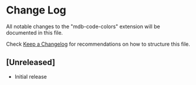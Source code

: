 # Change Log

All notable changes to the "mdb-code-colors" extension will be documented in this file.

Check [Keep a Changelog](http://keepachangelog.com/) for recommendations on how to structure this file.

## [Unreleased]

- Initial release
